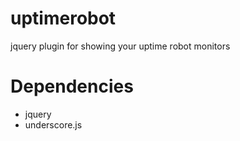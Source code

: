 uptimerobot
===========

jquery plugin for showing your uptime robot monitors

Dependencies
===========
* jquery
* underscore.js
